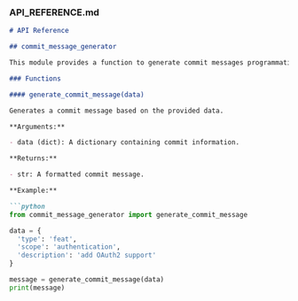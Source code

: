 ### API_REFERENCE.md

```markdown
# API Reference

## commit_message_generator

This module provides a function to generate commit messages programmatically.

### Functions

#### generate_commit_message(data)

Generates a commit message based on the provided data.

**Arguments:**

- data (dict): A dictionary containing commit information.

**Returns:** 

- str: A formatted commit message.

**Example:**

```python
from commit_message_generator import generate_commit_message

data = {
  'type': 'feat', 
  'scope': 'authentication',
  'description': 'add OAuth2 support' 
}

message = generate_commit_message(data)
print(message)
```
```